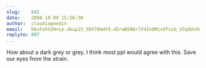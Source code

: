 ```yaml
---
slug:    842
date:    2008-10-09 15:56:38
author:  claudiopeedin
email:   D6uFohh2H+Le.dkup25_5BX70kHY9.d5rwW5NArlP4In0MixVFxzb_VZqdUvUUaOGhpdQ=
replyto: 807
...
```


How about a dark grey or grey. I think most ppl would agree with
this. Save our eyes from the strain.
